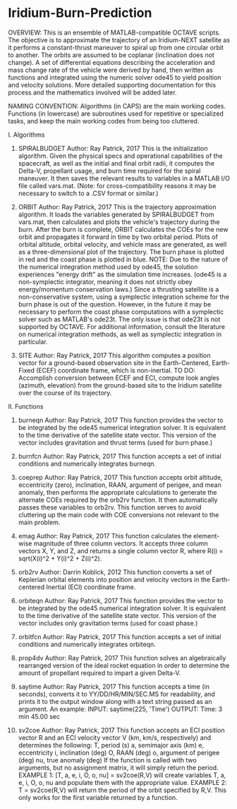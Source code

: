 # Iridium-Burn-Prediction
OVERVIEW:
This is an ensemble of MATLAB-compatible OCTAVE scripts. The objective is to approximate the trajectory of an Iridium-NEXT satellite as 
it performs a constant-thrust maneuver to spiral up from one circular orbit to another. The orbits are assumed to be coplanar
(inclination does not change). A set of differential equations describing the acceleration and mass change rate of the vehicle were 
derived by hand, then written as functions and integrated using the numeric solver ode45 to yield position and velocity solutions. 
More detailed supporting documentation for this process and the mathematics involved will be added later.

NAMING CONVENTION:
Algorithms (in CAPS) are the main working codes. Functions (in lowercase) are subroutines used for repetitive or specialized tasks, and 
keep the main working codes from being too cluttered.

I. Algorithms
  1. SPIRALBUDGET
      Author: Ray Patrick, 2017
      This is the initialization algorithm. Given the physical specs and operational capabilities of the spacecraft, as well as the
      initial and final orbit radii, it computes the Delta-V, propellant usage, and burn time required for the spiral maneuver. It then
      saves the relevant results to variables in a MATLAB I/O file called vars.mat. (Note: for cross-compatibility reasons it may be
      necessary to switch to a .CSV format or similar.)
      
  2. ORBIT
      Author: Ray Patrick, 2017
      This is the trajectory approximation algorithm. It loads the variables generated by SPIRALBUDGET from vars.mat, then calculates and
      plots the vehicle's trajectory during the burn. After the burn is complete, ORBIT calculates the COEs for the new orbit and
      propagates it forward in time by two orbital period. Plots of orbital altitude, orbital velocity, and vehicle mass are generated,
      as well as a three-dimensional plot of the trajectory. The burn phase is plotted in red and the coast phase is plotted in blue.
      NOTE: Due to the nature of the numerical integration method used by ode45, the solution experiences "energy drift" as the 
      simulation time increases. (ode45 is a non-symplectic integrator, meaning it does not strictly obey energy/momentum conservation 
      laws.) Since a thrusting satellite is a non-conservative system, using a symplectic integration scheme for the burn phase is out of 
      the question. However, in the future it may be necessary to perform the coast phase computations with a symplectic solver such as 
      MATLAB's ode23t. The only issue is that ode23t is not supported by OCTAVE. For additional information, consult the literature on 
      numerical integration methods, as well as symplectic integration in particular.
      
  3. SITE
      Author: Ray Patrick, 2017
      This algorithm computes a position vector for a ground-based observation site in the Earth-Centered, Earth-Fixed (ECEF) coordinate
      frame, which is non-inertial.
      TO DO:
      Accomplish conversion between ECEF and ECI, compute look angles (azimuth, elevation) from the ground-based site to the Iridium
      satellite over the course of its trajectory.
      
II. Functions
  1. burneqn
    Author: Ray Patrick, 2017
    This function provides the vector to be integrated by the ode45 numerical integration solver. It is equivalent to the time
    derivative of the satellite state vector. This version of the vector includes gravitation and thrust terms (used for burn phase.)
    
  2. burnfcn
    Author: Ray Patrick, 2017
    This function accepts a set of initial conditions and numerically integrates burneqn.
    
  3. coeprep
    Author: Ray Patrick, 2017
    This function accepts orbit altitude, eccentricity (zero), inclination, RAAN, argument of perigee, and mean anomaly, then performs
    the appropriate calculations to generate the alternate COEs required by the orb2rv function. It then automatically passes these
    variables to orb2rv. This function serves to avoid cluttering up the main code with COE conversions not relevant to the main
    problem.
    
  4. emag
    Author: Ray Patrick, 2017
    This function calculates the element-wise magnitude of three column vectors. It accepts three column vectors X, Y, and Z, and
    returns a single column vector R, where R(i) = sqrt(X(i)^2 + Y(i)^2 + Z(i)^2).
    
  5. orb2rv
    Author: Darrin Koblick, 2012
    This function converts a set of Keplerian orbital elements into position and velocity vectors in the Earth-centered Inertial (ECI)
    coordinate frame.
    
  6. orbiteqn
    Author: Ray Patrick, 2017
    This function provides the vector to be integrated by the ode45 numerical integration solver. It is equivalent to the time
    derivative of the satellite state vector. This version of the vector includes only gravitation terms (used for coast phase.)
    
  7. orbitfcn
    Author: Ray Patrick, 2017
    This function accepts a set of initial conditions and numerically integrates orbiteqn.
    
  8. prop4dv
    Author: Ray Patrick, 2017
    This function solves an algebraically rearranged version of the ideal rocket equation in order to determine the amount of propellant
    required to impart a given Delta-V.
  
  9. saytime
    Author: Ray Patrick, 2017
    This function accepts a time (in seconds), converts it to YY/DD/HR/MIN/SEC.MS for readability, and prints it to the output window
    along with a text string passed as an argument. An example:
    INPUT: saytime(225, 'Time')
    OUTPUT: Time:   3 min 45.00 sec
  
  10. sv2coe
    Author: Ray Patrick, 2017
    This function accepts an ECI position vector R and an ECI velocity vector V (km, km/s, respectively) and determines the following:
    T, period (s)
    a, semimajor axis (km)
    e, eccentricity
    i, inclination (deg)
    O, RAAN (deg)
    o, argument of perigee (deg)
    nu, true anomaly (deg)
    If the function is called with two arguments, but no assignment matrix, it will simply return the period.
    EXAMPLE 1:
    [T, a, e, i, O, o, nu] = sv2coe(R,V) will create variables T, a, e, i, O, o, nu and populate them with the appropriate value.
    EXAMPLE 2:
    T = sv2coe(R,V) will return the period of the orbit specified by R,V. This only works for the first variable returned by a function.
    
